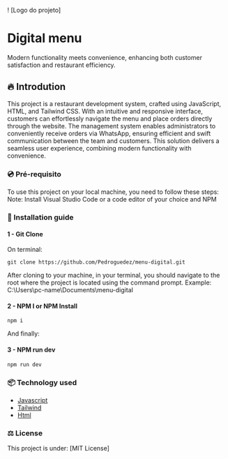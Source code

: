 ! [Logo do projeto]

# Digital menu
Modern functionality meets convenience, enhancing both customer satisfaction and restaurant efficiency.

## 🔥 Introdution
This project is a restaurant development system, crafted using JavaScript, HTML, and Tailwind CSS. With an intuitive and responsive interface, customers can effortlessly navigate the menu and place orders directly through the website. The management system enables administrators to conveniently receive orders via WhatsApp, ensuring efficient and swift communication between the team and customers. This solution delivers a seamless user experience, combining modern functionality with convenience.

### 💿 Pré-requisito
To use this project on your local machine, you need to follow these steps:
Note: Install Visual Studio Code or a code editor of your choice and NPM

### 🔨 Installation guide
#### 1 - Git Clone  
On terminal: 
```
git clone https://github.com/Pedroguedez/menu-digital.git
```
After cloning to your machine, in your terminal, you should navigate to the root where the project is located using the command prompt.
Example:  C:\Users\pc-name\Documents\menu-digital

#### 2 - NPM I or NPM Install
```
npm i 
```
And finally:

#### 3 - NPM run dev 
```
npm run dev
```

### 📦 Technology used
* [Javascript](https://developer.mozilla.org/pt-BR/docs/Web/JavaScript/Guide)
* [Tailwind](https://v2.tailwindcss.com/docs)
* [Html](https://developer.mozilla.org/pt-BR/docs/Web/HTML)

### ⚖️ License
This project is under: [MIT License]

